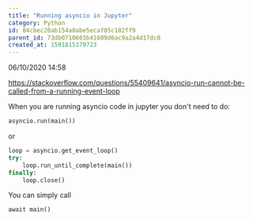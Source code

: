 ```yaml
---
title: "Running asyncio in Jupyter"
category: Python
id: 84cbec20ab154a0abe5ecaf05c182ff9
parent_id: 73db0710603b41609d6ac9a2a4d17dc8
created_at: 1591815379723
---
```


06/10/2020 14:58

https://stackoverflow.com/questions/55409641/asyncio-run-cannot-be-called-from-a-running-event-loop

When you are running asyncio code in jupyter you don't need to do:

```python
asyncio.run(main())
```

or

```python
loop = asyncio.get_event_loop()
try:
    loop.run_until_complete(main())
finally:
    loop.close()
```

You can simply call

`await main()`

    